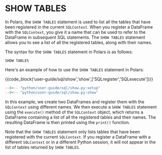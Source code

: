 # SHOW TABLES

In Polars, the `SHOW TABLES` statement is used to list all the tables that have been registered in
the current `SQLContext`. When you register a DataFrame with the `SQLContext`, you give it a name
that can be used to refer to the DataFrame in subsequent SQL statements. The `SHOW TABLES` statement
allows you to see a list of all the registered tables, along with their names.

The syntax for the `SHOW TABLES` statement in Polars is as follows:

```
SHOW TABLES
```

Here's an example of how to use the `SHOW TABLES` statement in Polars:

{{code_block('user-guide/sql/show','show',['SQLregister','SQLexecute'])}}

```python exec="on" result="text" session="user-guide/sql/show"
--8<-- "python/user-guide/sql/show.py:setup"
--8<-- "python/user-guide/sql/show.py:show"
```

In this example, we create two DataFrames and register them with the `SQLContext` using different
names. We then execute a `SHOW TABLES` statement using the `execute()` method of the `SQLContext`
object, which returns a DataFrame containing a list of all the registered tables and their names.
The resulting DataFrame is then printed using the `print()` function.

Note that the `SHOW TABLES` statement only lists tables that have been registered with the current
`SQLContext`. If you register a DataFrame with a different `SQLContext` or in a different Python
session, it will not appear in the list of tables returned by `SHOW TABLES`.
